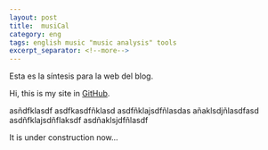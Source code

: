 ```yaml
---
layout: post
title:  musiCal
category: eng
tags: english music "music analysis" tools
excerpt_separator: <!--more-->
---
```

Esta es la síntesis para la web del blog.
<!--more-->

Hi, this is my site in [GitHub](https://github.com).

asñdfklasdf
asdfkasdfñklasd
asdfñklajsdfñlasdas
añaklsdjñlasdfasd
asdñfklajsdñflaksdf
asdñaklsjdfñlasdf


It is under construction now...
